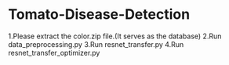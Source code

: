 # Tomato-Disease-Detection
1.Please extract the color.zip file.(It serves as the database)
2.Run data_preprocessing.py
3.Run resnet_transfer.py
4.Run resnet_transfer_optimizer.py
